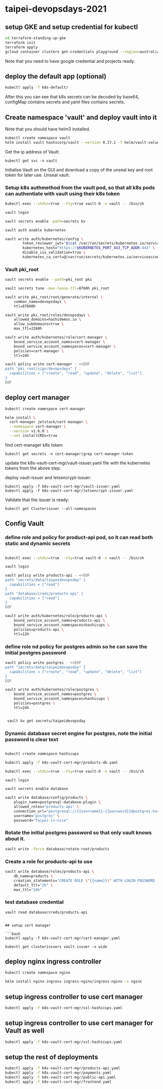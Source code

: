 # taipei-devopsdays-2021

## setup GKE and setup credential for kubectl

```bash
cd terraform-standing-up-gke
terraform init
terraform apply
gcloud container clusters get-credentials playground --region=australia-southeast1
```

Note that you need to have google credential and projects ready.

## deploy the default app (optional)

```bash
kubectl apply -f k8s-default/
```
After this you can see that k8s secrets can be decoded by base64, configMap contains secrets and yaml files contains secrets.

## Create namespace 'vault' and deploy vault into it

Note that you should have helm3 installed.

```bash
kubectl create namespace vault
helm install vault hashicorp/vault --version 0.17.1 -f helm/vault-values.yaml -n vault
```


Get the ip address of Vault:

```
kubectl get svc -n vault
```

Initialise Vault on the GUI and download a copy of the unseal key and root token for later use. Unseal vault.


### Setup k8s authmethod from the vault pod, so that all k8s pods can authentiate with vault using their k8s token

```bash
kubectl exec --stdin=true --tty=true vault-0 -n vault -- /bin/sh

vault login

vault secrets enable -path=secrets kv

vault auth enable kubernetes

vault write auth/kubernetes/config \
        token_reviewer_jwt="$(cat /var/run/secrets/kubernetes.io/serviceaccount/token)" \
        kubernetes_host="https://$KUBERNETES_PORT_443_TCP_ADDR:443" \
        disable_iss_validation=true \
        kubernetes_ca_cert=@/var/run/secrets/kubernetes.io/serviceaccount/ca.crt
```

### Vault pki_root

```bash
vault secrets enable --path=pki_root pki

vault secrets tune -max-lease-ttl=8760h pki_root

vault write pki_root/root/generate/internal \
    common_name=devopsdays \
    ttl=87600h

vault write pki_root/roles/devopsdays \
    allowed_domains=hashidemos.io \
    allow_subdomains=true \
    max_ttl=2260h

vault write auth/kubernetes/role/cert-manager \
    bound_service_account_names=cert-manager \
    bound_service_account_namespaces=cert-manager \
    policies=cert-manager \
    ttl=24h

vault policy write cert-manager - <<EOF
path "pki_root/sign/devopsdays" {
  capabilities = ["create", "read", "update", "delete", "list"]
}
EOF
```

## deploy cert manager

```bash
kubectl create namespace cert-manager

helm install \
  cert-manager jetstack/cert-manager \
  --namespace cert-manager \
  --version v1.6.0 \
  --set installCRDs=true
```

find cert-manager k8s token:

```
kubectl get secrets -n cert-manager|grep cert-manager-token
```

update the k8s-vault-cert-mgr/vault-issuer.yaml file with the kubernetes tokens from the above step.

deploy vault-issuer and letsencrypt-issuer:

```
kubectl apply -f k8s-vault-cert-mgr/vault-issuer.yaml
kubectl apply -f k8s-vault-cert-mgr/letsencrypt-issuer.yaml
```

Validate that the issuer is ready:
```
kubectl get Clusterissuer --all-namespaces
```

## Config Vault

### define role and policy for product-api pod, so it can read both static and dynamic secrets

```bash

kubectl exec --stdin=true --tty=true vault-0 -n vault -- /bin/sh

vault login

vault policy write products-api - <<EOF
path "secrets/data/taipeidevopsday" {
  capabilities = ["read"]
}
path "database/creds/products-api" {
  capabilities = ["read"]
}
EOF

vault write auth/kubernetes/role/products-api \
    bound_service_account_names=products-api \
    bound_service_account_namespaces=hashicups \
    policies=products-api \
    ttl=12h
```

### define role nd policy for postgres admin so he can save the initial postgres password

```bash
vault policy write postgres - <<EOF
path "secrets/data/taipeidevopsday" {
  capabilities = ["create", "read", "update", "delete", "list"]
}
EOF

vault write auth/kubernetes/role/postgres \
    bound_service_account_names=postgres \
    bound_service_account_namespaces=hashicups \
    policies=postgres \
    ttl=24h


 vault kv get secrets/taipeidevopsday
```

### Dynamic database secret engine for postgres, note the initial password is clear text

```bash

kubectl create namespace hashicups

kubectl apply -f k8s-vault-cert-mgr/products-db.yaml

kubectl exec --stdin=true --tty=true vault-0 -n vault -- /bin/sh

vault login

vault secrets enable database

vault write database/config/products \
    plugin_name=postgresql-database-plugin \
    allowed_roles="products-api" \
    connection_url="postgresql://{{username}}:{{password}}@postgres.hashicups.svc.cluster.local:5432/?sslmode=disable" \
    username="postgres" \
    password="Taipei-is-nice"
```

### Rotate the initial postgres password so that only vault knows about it.

```bash
vault write -force database/rotate-root/products
```

### Create a role for products-api to use

```bash
vault write database/roles/products-api \
    db_name=products \
    creation_statements="CREATE ROLE \"{{name}}\" WITH LOGIN PASSWORD '{{password}}' VALID UNTIL '{{expiration}}' SUPERUSER;GRANT ALL ON ALL TABLES IN schema public TO \"{{name}}\";" \
    default_ttl="2h" \
    max_ttl="24h"
```

### test database credential

```bash
vault read database/creds/products-api
```


```

## setup cert manager

```bash
kubectl apply -f k8s-vault-cert-mgr/cert-manager.yaml

kubectl get clusterissuers vault-issuer -o wide
```

## deploy nginx ingress controller

```bash
kubectl create namespace nginx    

helm install nginx-ingress ingress-nginx/ingress-nginx -n nginx
```

## setup ingress controller to use cert manager

```bash
kubectl apply -f k8s-vault-cert-mgr/ssl-hashicups.yaml
```

## setup ingress controller to use cert manager for Vault as well

```bash
kubectl apply -f k8s-vault-cert-mgr/ssl-hashicups.yaml
```

## setup the rest of deployments

```bash
kubectl apply -f k8s-vault-cert-mgr/products-api.yaml
kubectl apply -f k8s-vault-cert-mgr/payments.yaml
kubectl apply -f k8s-vault-cert-mgr/public-api.yaml
kubectl apply -f k8s-vault-cert-mgr/frontend.yaml
```



